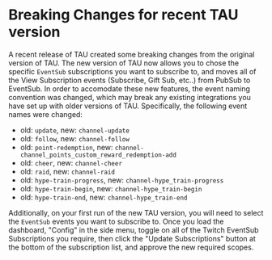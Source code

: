 # Breaking Changes for recent TAU version

A recent release of TAU created some breaking changes from the original version of TAU. The new version of TAU now allows you to chose the specific `EventSub` subscriptions you want to subscribe to, and moves all of the View Subscription events (Subscribe, Gift Sub, etc..) from PubSub to EventSub. In order to accomodate these new features, the event naming convention was changed, which may break any existing integrations you have set up with older versions of TAU. Specifically, the following event names were changed:

- old: `update`, new: `channel-update`
- old: `follow`, new: `channel-follow`
- old: `point-redemption`, new: `channel-channel_points_custom_reward_redemption-add`
- old: `cheer`, new: `channel-cheer`
- old: `raid`, new: `channel-raid`
- old: `hype-train-progress`, new: `channel-hype_train-progress`
- old: `hype-train-begin`, new: `channel-hype_train-begin`
- old: `hype-train-end`, new: `channel-hype_train-end`

Additionally, on your first run of the new TAU version, you will need to select the `EventSub` events you want to subscribe to. Once you load the dashboard, "Config" in the side menu, toggle on all of the Twitch EventSub Subscriptions you require, then click the "Update Subscriptions" button at the bottom of the subscription list, and approve the new required scopes.
